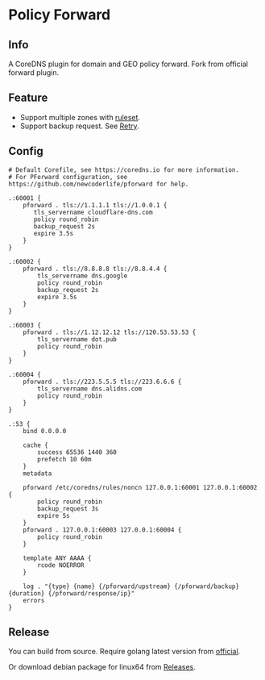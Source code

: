 # Policy Forward

## Info

A CoreDNS plugin for domain and GEO policy forward. Fork from official forward plugin.

## Feature

- Support multiple zones with [ruleset](https://github.com/newcoderlife/ruleset).
- Support backup request. See [Retry](https://www.cloudwego.io/docs/kitex/tutorials/service-governance/retry/).

## Config

```
# Default Corefile, see https://coredns.io for more information.
# For PForward configuration, see https://github.com/newcoderlife/pforward for help.

.:60001 {
    pforward . tls://1.1.1.1 tls://1.0.0.1 {
       tls_servername cloudflare-dns.com
       policy round_robin
       backup_request 2s
       expire 3.5s
    }
}

.:60002 {
    pforward . tls://8.8.8.8 tls://8.8.4.4 {
        tls_servername dns.google
        policy round_robin
        backup_request 2s
        expire 3.5s
    }
}

.:60003 {
    pforward . tls://1.12.12.12 tls://120.53.53.53 {
        tls_servername dot.pub
        policy round_robin
    }
}

.:60004 {
    pforward . tls://223.5.5.5 tls://223.6.6.6 {
        tls_servername dns.alidns.com
        policy round_robin
    }
}

.:53 {
    bind 0.0.0.0

    cache {
        success 65536 1440 360
        prefetch 10 60m
    }
    metadata

    pforward /etc/coredns/rules/noncn 127.0.0.1:60001 127.0.0.1:60002 {
        policy round_robin
        backup_request 3s
        expire 5s
    }
    pforward . 127.0.0.1:60003 127.0.0.1:60004 {
        policy round_robin
    }

    template ANY AAAA {
        rcode NOERROR
    }

    log . "{type} {name} {/pforward/upstream} {/pforward/backup} {duration} {/pforward/response/ip}"
    errors
}
```

## Release

You can build from source. Require golang latest version from [official](https://go.dev/dl/).

Or download debian package for linux64 from [Releases](https://github.com/newcoderlife/pforward/releases).